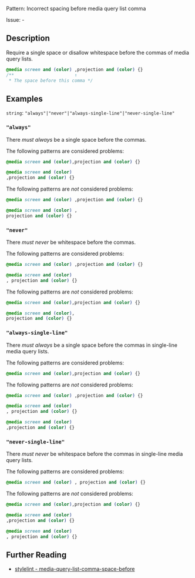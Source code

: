Pattern: Incorrect spacing before media query list comma

Issue: -

## Description

Require a single space or disallow whitespace before the commas of media query lists.

```css
@media screen and (color) ,projection and (color) {}
/**                       ↑
 * The space before this comma */
```

## Examples

`string`: `"always"|"never"|"always-single-line"|"never-single-line"`

### `"always"`

There _must always_ be a single space before the commas.

The following patterns are considered problems:

```css
@media screen and (color),projection and (color) {}
```

```css
@media screen and (color)
,projection and (color) {}
```

The following patterns are _not_ considered problems:

```css
@media screen and (color) ,projection and (color) {}
```

```css
@media screen and (color) ,
projection and (color) {}
```

### `"never"`

There _must never_ be whitespace before the commas.

The following patterns are considered problems:

```css
@media screen and (color) ,projection and (color) {}
```

```css
@media screen and (color)
, projection and (color) {}
```

The following patterns are _not_ considered problems:

```css
@media screen and (color),projection and (color) {}
```

```css
@media screen and (color),
projection and (color) {}
```

### `"always-single-line"`

There _must always_ be a single space before the commas in single-line media query lists.

The following patterns are considered problems:

```css
@media screen and (color),projection and (color) {}
```

The following patterns are _not_ considered problems:

```css
@media screen and (color) ,projection and (color) {}
```

```css
@media screen and (color)
, projection and (color) {}
```

```css
@media screen and (color)
,projection and (color) {}
```

### `"never-single-line"`

There _must never_ be whitespace before the commas in single-line media query lists.

The following patterns are considered problems:

```css
@media screen and (color) , projection and (color) {}
```

The following patterns are _not_ considered problems:

```css
@media screen and (color),projection and (color) {}
```

```css
@media screen and (color)
,projection and (color) {}
```

```css
@media screen and (color)
, projection and (color) {}
```

## Further Reading

* [stylelint - media-query-list-comma-space-before](https://stylelint.io/user-guide/rules/media-query-list-comma-space-before)